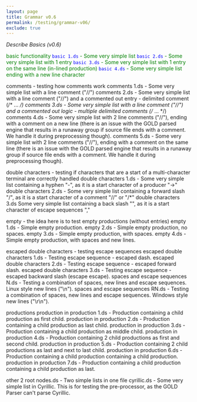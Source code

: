 ```yaml
---
layout: page
title: Grammar v0.6
permalink: /testing/grammar-v06/
exclude: true
---
```

_Describe Basics (v0.6)_

<span style="color:green">basic functionality<span>
<span style="color:blue">```basic 1.ds```</span> - Some very simple list
<span style="color:blue">```basic 2.ds```</span> - Some very simple list with 1 entry
<span style="color:blue">```basic 3.ds```</span> - Some very simple list with 1 entry on the same line (in-lined production)
<span style="color:blue">```basic 4.ds```</span>  - Some very simple list ending with a new line character


comments - testing how comments work 
comments 1.ds - Some very simple list with a line comment ("//") 
comments 2.ds - Some very simple list with a line comment ("//") and a commented out entry - delimited comment (/* ... */)
comments 3.ds - Some very simple list with a line comment ("//") and a commented out logic - multiple delimited comments (/* ... */)
comments 4.ds - Some very simple list with 2 line comments ("//"), ending with a comment on a new line (there is an issue with the GOLD parsed engine that results in a runaway group if source file ends with a comment. We handle it during preprocessing though). 
comments 5.ds - Some very simple list with 2 line comments ("//"), ending with a comment on the same line (there is an issue with the GOLD parsed engine that results in a runaway group if source file ends with a comment. We handle it during preprocessing though).

double characters - testing if characters that are a start of a multi-character terminal are correctly handled 
double characters 1.ds - Some very simple list containing a hyphen "-", as it is a start character of a producer "->" 
double characters 2.ds - Some very simple list containing a forward slash "/", as it is a start character of a comment "//" or "/*" 
double characters 3.ds  Some very simple list containing a back slash "\", as it is a start character of escape sequences "\,"

empty - the idea here is to test empty productions (without entries)
empty 1.ds - Simple empty production. 
empty 2.ds - Simple empty production, no spaces. 
empty 3.ds - Simple empty production, with spaces. 
empty 4.ds - Simple empty production, with spaces and new lines.

escaped double characters - testing escape sequences 
escaped double characters 1.ds - Testing escape sequence - escaped dash. 
escaped double characters 2.ds - Testing escape sequence - escaped forward slash. 
escaped double characters 3.ds - Testing escape sequence - escaped backward slash (escape escape). 
spaces and escape sequences N.ds - Testing a combination of spaces, new lines and escape sequences. Linux style new lines ("\n"). 
spaces and escape sequences RN.ds - Testing a combination of spaces, new lines and escape sequences. Windows style new lines ("\r\n").

productions 
production in production 1.ds - Production containing a child production as first child. 
production in production 2.ds - Production containing a child production as last child. 
production in production 3.ds - Production containing a child production as middle child. 
production in production 4.ds - Production containing 2 child productions as first and second child. 
production in production 5.ds - Production containing 2 child productions as last and next to last child. 
production in production 6.ds - Production containing a child production containing a child production. 
production in production 7.ds - Production containing a child production containing a child production as last.

other 
2 root nodes.ds - Two simple lists in one file 
cyrillic.ds - Some very simple list in Cyrillic. This is for testing the pre-processor, as the GOLD Parser can't parse Cyrillic.